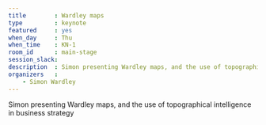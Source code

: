 ```yaml
---
title        : Wardley maps
type         : keynote
featured     : yes
when_day     : Thu
when_time    : KN-1
room_id      : main-stage
session_slack: 
description  : Simon presenting Wardley maps, and the use of topographical intelligence in business strategy
organizers   :
    - Simon Wardley 
---
```


Simon presenting Wardley maps, and the use of topographical intelligence in business strategy
